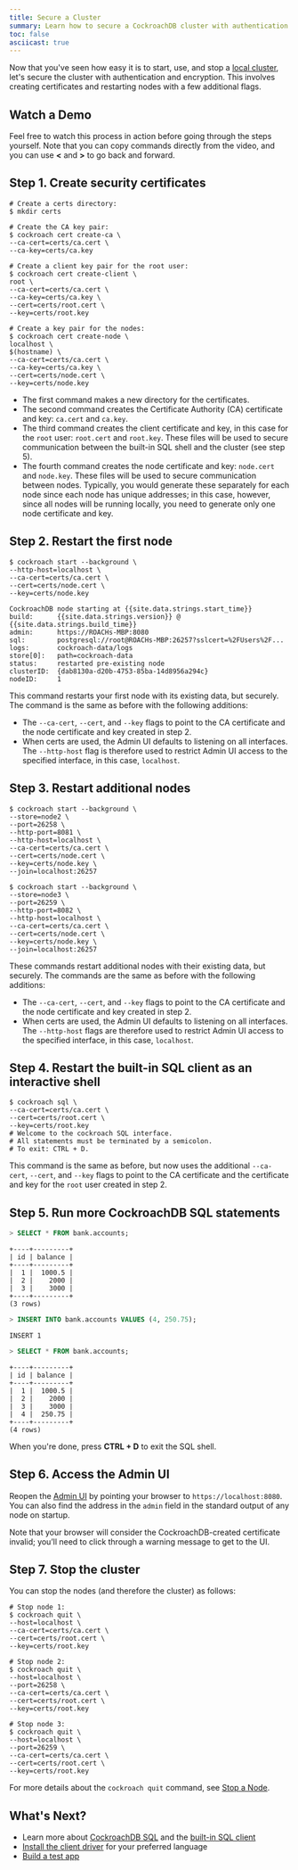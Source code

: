 ```yaml
---
title: Secure a Cluster
summary: Learn how to secure a CockroachDB cluster with authentication and encryption.
toc: false
asciicast: true
---
```


Now that you've seen how easy it is to start, use, and stop a [local cluster](start-a-local-cluster.html), let's secure the cluster with authentication and encryption. This involves creating certificates and restarting nodes with a few additional flags.

<div id="toc"></div>

## Watch a Demo

Feel free to watch this process in action before going through the steps yourself. Note that you can copy commands directly from the video, and you can use **<** and **>** to go back and forward.

<asciinema-player class="asciinema-demo" src="asciicasts/secure-a-cluster.json" cols="107" speed="2" theme="monokai" poster="npt:0:54" title="Secure a Cluster"></asciinema-player>

## Step 1.  Create security certificates

~~~ shell
# Create a certs directory:
$ mkdir certs

# Create the CA key pair:
$ cockroach cert create-ca \
--ca-cert=certs/ca.cert \
--ca-key=certs/ca.key

# Create a client key pair for the root user:
$ cockroach cert create-client \
root \
--ca-cert=certs/ca.cert \
--ca-key=certs/ca.key \
--cert=certs/root.cert \
--key=certs/root.key

# Create a key pair for the nodes:
$ cockroach cert create-node \
localhost \
$(hostname) \
--ca-cert=certs/ca.cert \
--ca-key=certs/ca.key \
--cert=certs/node.cert \
--key=certs/node.key
~~~

- The first command makes a new directory for the certificates.
- The second command creates the Certificate Authority (CA) certificate and key: `ca.cert` and `ca.key`.
- The third command creates the client certificate and key, in this case for the `root` user: `root.cert` and `root.key`. These files will be used to secure communication between the built-in SQL shell and the cluster (see step 5).
- The fourth command creates the node certificate and key: `node.cert` and `node.key`. These files will be used to secure communication between nodes. Typically, you would generate these separately for each node since each node has unique addresses; in this case, however, since all nodes will be running locally, you need to generate only one node certificate and key.

## Step 2.  Restart the first node

~~~ shell
$ cockroach start --background \
--http-host=localhost \
--ca-cert=certs/ca.cert \
--cert=certs/node.cert \
--key=certs/node.key
~~~

~~~
CockroachDB node starting at {{site.data.strings.start_time}}
build:      {{site.data.strings.version}} @ {{site.data.strings.build_time}}
admin:      https://ROACHs-MBP:8080
sql:        postgresql://root@ROACHs-MBP:26257?sslcert=%2FUsers%2F...
logs:       cockroach-data/logs
store[0]:   path=cockroach-data
status:     restarted pre-existing node
clusterID:  {dab8130a-d20b-4753-85ba-14d8956a294c}
nodeID:     1
~~~

This command restarts your first node with its existing data, but securely. The command is the same as before with the following additions: 

- The `--ca-cert`, `--cert`, and `--key` flags to point to the CA certificate and the node certificate and key created in step 2. 
- When certs are used, the Admin UI defaults to listening on all interfaces. The `--http-host` flag is therefore used to restrict Admin UI access to the specified interface, in this case, `localhost`.

## Step 3.  Restart additional nodes

~~~ shell
$ cockroach start --background \
--store=node2 \
--port=26258 \
--http-port=8081 \
--http-host=localhost \
--ca-cert=certs/ca.cert \
--cert=certs/node.cert \
--key=certs/node.key \
--join=localhost:26257

$ cockroach start --background \
--store=node3 \
--port=26259 \
--http-port=8082 \
--http-host=localhost \
--ca-cert=certs/ca.cert \
--cert=certs/node.cert \
--key=certs/node.key \
--join=localhost:26257
~~~

These commands restart additional nodes with their existing data, but securely. The commands are the same as before with the following additions:

- The `--ca-cert`, `--cert`, and `--key` flags to point to the CA certificate and the node certificate and key created in step 2. 
- When certs are used, the Admin UI defaults to listening on all interfaces. The `--http-host` flags are therefore used to restrict Admin UI access to the specified interface, in this case, `localhost`.

## Step 4.  Restart the built-in SQL client as an interactive shell

~~~ shell
$ cockroach sql \
--ca-cert=certs/ca.cert \
--cert=certs/root.cert \
--key=certs/root.key
# Welcome to the cockroach SQL interface.
# All statements must be terminated by a semicolon.
# To exit: CTRL + D.
~~~

This command is the same as before, but now uses the additional `--ca-cert`, `--cert`, and `--key` flags to point to the CA certificate and the certificate and key for the `root` user created in step 2.

## Step 5.  Run more CockroachDB SQL statements

~~~ sql
> SELECT * FROM bank.accounts;
~~~

~~~
+----+---------+
| id | balance |
+----+---------+
|  1 |  1000.5 |
|  2 |    2000 |
|  3 |    3000 |
+----+---------+
(3 rows)
~~~

~~~ sql
> INSERT INTO bank.accounts VALUES (4, 250.75);
~~~

~~~
INSERT 1
~~~

~~~ sql
> SELECT * FROM bank.accounts;
~~~

~~~
+----+---------+
| id | balance |
+----+---------+
|  1 |  1000.5 |
|  2 |    2000 |
|  3 |    3000 |
|  4 |  250.75 |
+----+---------+
(4 rows)
~~~

When you're done, press **CTRL + D** to exit the SQL shell.
 
## Step 6.  Access the Admin UI

Reopen the [Admin UI](explore-the-admin-ui.html) by pointing your browser to `https://localhost:8080`. You can also find the address in the `admin` field in the standard output of any node on startup. 

Note that your browser will consider the CockroachDB-created certificate invalid; you’ll need to click through a warning message to get to the UI.

## Step 7.  Stop the cluster

You can stop the nodes (and therefore the cluster) as follows:

~~~ shell
# Stop node 1:
$ cockroach quit \
--host=localhost \
--ca-cert=certs/ca.cert \
--cert=certs/root.cert \
--key=certs/root.key

# Stop node 2:
$ cockroach quit \
--host=localhost \
--port=26258 \
--ca-cert=certs/ca.cert \
--cert=certs/root.cert \
--key=certs/root.key

# Stop node 3:
$ cockroach quit \
--host=localhost \
--port=26259 \
--ca-cert=certs/ca.cert \
--cert=certs/root.cert \
--key=certs/root.key
~~~

For more details about the `cockroach quit` command, see [Stop a Node](stop-a-node.html).

## What's Next?

- Learn more about [CockroachDB SQL](learn-cockroachdb-sql.html) and the [built-in SQL client](use-the-built-in-sql-client.html)
- [Install the client driver](install-client-drivers.html) for your preferred language
- [Build a test app](build-a-test-app.html)
